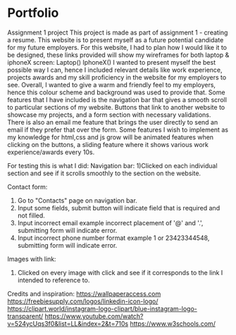 # Portfolio

Assignment 1 project
This project is made as part of assignment 1 - creating a resume. This website is to present myself as a future potential candidate for my future employers. For this website, I had to plan how I would like it to be designed, these links provided will show my wireframes for both laptop & iphoneX screen: Laptop() IphoneX() I wanted to present myself the best possible way I can, hence I included relevant details like work experience, projects awards and my skill proficiency in the website for my employers to see. Overall, I wanted to give a warm and friendly feel to my employers, hence this colour scheme and background was used to provide that. Some features that I have included is the navigation bar that gives a smooth scroll to particular sections of my website. Buttons that link to another website to showcase my projects, and a form section with necessary validations. There is also an email me feature that brings the user directly to send an email if they prefer that over the form. Some features I wish to implement as my knowledge for html,css and js grow will be animated features when clicking on the buttons, a sliding feature where it shows various work experience/awards every 10s.

For testing this is what I did:
Navigation bar:
1)Clicked on each individual section and see if it scrolls smoothly to the section on the website.

Contact form:

1. Go to "Contacts" page on navigation bar.
2. Input some fields, submit button will indicate field that is required and not filled.
3. Input incorrect email example incorrect placement of '@' and '.', submitting form will indicate error.
4. Input incorrect phone number format example 1 or 23423344548, submitting form will indicate error.

Images with link:

1. Clicked on every image with click and see if it corresponds to the link I intended to reference to.

Credits and inspiration:
https://wallpaperaccess.com
https://freebiesupply.com/logos/linkedin-icon-logo/
https://clipart.world/instagram-logo-clipart/blue-instagram-logo-transparent/
https://www.youtube.com/watch?v=524ycUqs3f0&list=LL&index=2&t=710s
https://www.w3schools.com/
